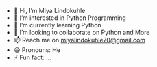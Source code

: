 - 👋 Hi, I’m Miya Lindokuhle 
- 👀 I’m interested in Python Programming 
- 🌱 I’m currently learning Python 
- 💞️ I’m looking to collaborate on Python and More
- 📫 Reach me on miyalindokuhle70@gmail.com 
- 😄 Pronouns: He
- ⚡ Fun fact: ...

<!---
MiyasCode/MiyasCode is a ✨ special ✨ repository because its `README.md` (this file) appears on your GitHub profile.
You can click the Preview link to take a look at your changes.
--->
